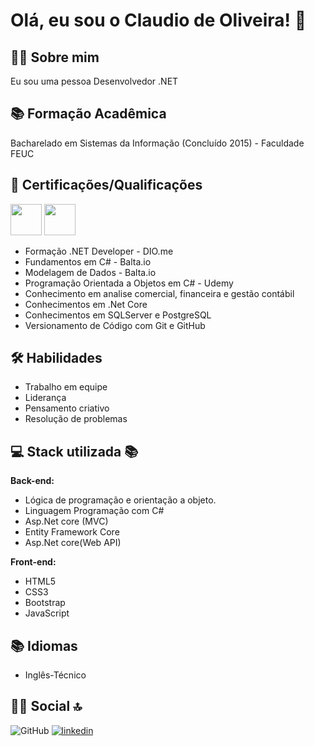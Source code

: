# Olá, eu sou o Claudio de Oliveira! 👋

## 👨‍💻 Sobre mim
Eu sou uma pessoa Desenvolvedor .NET

## 📚 Formação Acadêmica

Bacharelado em Sistemas da Informação (Concluído 2015) - Faculdade FEUC

## 🎯 Certificações/Qualificações

[<img src="https://hermes.dio.me/tracks/169e3d0f-263a-4efb-86c5-244bdf1ce8d6.png" height="50"></a>](https://web.dio.me/track/formacao-dotnet-developer)
[<img src="https://hermes.dio.me/tracks/b6c00053-caf8-4dd8-9c92-96b1e077c426.png" height="50"></a>](https://web.dio.me/track/coding-future-avanade-programacao-c-com-crm-dynamics)
- Formação .NET Developer - DIO.me
- Fundamentos em C# - Balta.io
- Modelagem de Dados - Balta.io 
- Programação Orientada a Objetos em C# - Udemy
- Conhecimento em analise comercial, financeira e gestão contábil
- Conhecimentos em .Net Core 
- Conhecimentos em SQLServer e PostgreSQL
- Versionamento de Código com Git e GitHub

## 🛠 Habilidades
- Trabalho em equipe
- Liderança
- Pensamento criativo
- Resolução de problemas

## 💻 Stack utilizada 📚

**Back-end:** 
- Lógica de programação e orientação a objeto.
- Linguagem Programação com C#
- Asp.Net core (MVC)
- Entity Framework Core
- Asp.Net core(Web API)

**Front-end:** 
- HTML5
- CSS3
- Bootstrap
- JavaScript

## 📚 Idiomas
- Inglês-Técnico

## 🔗👨 Social 🔝
![GitHub](https://img.shields.io/badge/GitHub-100000?style=for-the-badge&logo=github&logoColor=white) [![linkedin](https://img.shields.io/badge/linkedin-0A66C2?style=for-the-badge&logo=linkedin&logoColor=white)](https://www.linkedin.com/)

